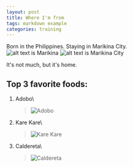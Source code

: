 ```yaml
---
layout: post
title: Where I'm from
tags: markdown example
categories: training
---
```


Born in the Philippines. Staying in Marikina City.\
![alt text is Marikina](https://upload.wikimedia.org/wikipedia/commons/thumb/a/a2/Marikina_city_center_%28Sumulong_Highway_corner_Shoe_ave.%2C_Marikina%29%282017-08-20%29.jpg/640px-Marikina_city_center_%28Sumulong_Highway_corner_Shoe_ave.%2C_Marikina%29%282017-08-20%29.jpg)
![alt text is Marikina City](https://upload.wikimedia.org/wikipedia/commons/thumb/b/b2/Marikina_city_arch.jpg/640px-Marikina_city_arch.jpg)

It's not much, but it's home.


## Top 3 favorite foods:
1. Adobo\
   >![Adobo](https://upload.wikimedia.org/wikipedia/commons/thumb/3/38/Chicken_adobo.jpg/640px-Chicken_adobo.jpg)

2. Kare Kare\
   >![Kare Kare](https://upload.wikimedia.org/wikipedia/commons/thumb/e/e2/Oxtail_kare-kare_1.JPG/640px-Oxtail_kare-kare_1.JPG)
   
3. Caldereta\
   >![Caldereta](https://upload.wikimedia.org/wikipedia/commons/thumb/4/43/Kaldereta_2.jpg/640px-Kaldereta_2.jpg)
